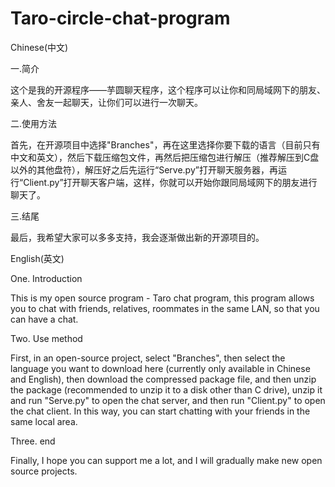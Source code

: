 # Taro-circle-chat-program
Chinese(中文)

一.简介

这个是我的开源程序——芋圆聊天程序，这个程序可以让你和同局域网下的朋友、亲人、舍友一起聊天，让你们可以进行一次聊天。

二.使用方法

首先，在开源项目中选择"Branches"，再在这里选择你要下载的语言（目前只有中文和英文），然后下载压缩包文件，再然后把压缩包进行解压（推荐解压到C盘以外的其他盘符），解压好之后先运行“Serve.py”打开聊天服务器，再运行“Client.py”打开聊天客户端，这样，你就可以开始你跟同局域网下的朋友进行聊天了。

三.结尾

最后，我希望大家可以多多支持，我会逐渐做出新的开源项目的。

English(英文)

One. Introduction

This is my open source program - Taro chat program, this program allows you to chat with friends, relatives, roommates in the same LAN, so that you can have a chat.

Two. Use method

First, in an open-source project, select "Branches", then select the language you want to download here (currently only available in Chinese and English), then download the compressed package file, and then unzip the package (recommended to unzip it to a disk other than C drive), unzip it and run "Serve.py" to open the chat server, and then run "Client.py" to open the chat client. In this way, you can start chatting with your friends in the same local area.

Three. end

Finally, I hope you can support me a lot, and I will gradually make new open source projects.
